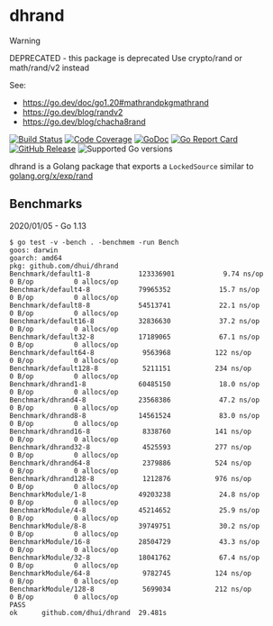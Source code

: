 # dhrand

> [!WARNING]
> DEPRECATED - this package is deprecated
> Use crypto/rand or math/rand/v2 instead
> 
> See:
> * https://go.dev/doc/go1.20#mathrandpkgmathrand
> * https://go.dev/blog/randv2
> * https://go.dev/blog/chacha8rand

[![Build Status](https://img.shields.io/travis/dhui/dhrand/master.svg)](https://travis-ci.org/dhui/dhrand) [![Code Coverage](https://img.shields.io/codecov/c/github/dhui/dhrand.svg)](https://codecov.io/gh/dhui/dhrand) [![GoDoc](https://godoc.org/github.com/dhui/dhrand?status.svg)](https://godoc.org/github.com/dhui/dhrand) [![Go Report Card](https://goreportcard.com/badge/github.com/dhui/dhrand)](https://goreportcard.com/report/github.com/dhui/dhrand) [![GitHub Release](https://img.shields.io/github/release/dhui/dhrand/all.svg)](https://github.com/dhui/dhrand/releases) ![Supported Go versions](https://img.shields.io/badge/Go-1.12%2C%201.13-lightgrey.svg)

dhrand is a Golang package that exports a `LockedSource` similar to [golang.org/x/exp/rand](https://godoc.org/golang.org/x/exp/rand)

## Benchmarks

2020/01/05 - Go 1.13
```
$ go test -v -bench . -benchmem -run Bench
goos: darwin
goarch: amd64
pkg: github.com/dhui/dhrand
Benchmark/default1-8         	123336901	         9.74 ns/op	       0 B/op	       0 allocs/op
Benchmark/default4-8         	79965352	        15.7 ns/op	       0 B/op	       0 allocs/op
Benchmark/default8-8         	54513741	        22.1 ns/op	       0 B/op	       0 allocs/op
Benchmark/default16-8        	32836630	        37.2 ns/op	       0 B/op	       0 allocs/op
Benchmark/default32-8        	17189065	        67.1 ns/op	       0 B/op	       0 allocs/op
Benchmark/default64-8        	 9563968	       122 ns/op	       0 B/op	       0 allocs/op
Benchmark/default128-8       	 5211151	       234 ns/op	       0 B/op	       0 allocs/op
Benchmark/dhrand1-8          	60485150	        18.0 ns/op	       0 B/op	       0 allocs/op
Benchmark/dhrand4-8          	23568386	        47.2 ns/op	       0 B/op	       0 allocs/op
Benchmark/dhrand8-8          	14561524	        83.0 ns/op	       0 B/op	       0 allocs/op
Benchmark/dhrand16-8         	 8338760	       141 ns/op	       0 B/op	       0 allocs/op
Benchmark/dhrand32-8         	 4525593	       277 ns/op	       0 B/op	       0 allocs/op
Benchmark/dhrand64-8         	 2379886	       524 ns/op	       0 B/op	       0 allocs/op
Benchmark/dhrand128-8        	 1212876	       976 ns/op	       0 B/op	       0 allocs/op
BenchmarkModule/1-8          	49203238	        24.8 ns/op	       0 B/op	       0 allocs/op
BenchmarkModule/4-8          	45214652	        25.9 ns/op	       0 B/op	       0 allocs/op
BenchmarkModule/8-8          	39749751	        30.2 ns/op	       0 B/op	       0 allocs/op
BenchmarkModule/16-8         	28504729	        43.3 ns/op	       0 B/op	       0 allocs/op
BenchmarkModule/32-8         	18041762	        67.4 ns/op	       0 B/op	       0 allocs/op
BenchmarkModule/64-8         	 9782745	       124 ns/op	       0 B/op	       0 allocs/op
BenchmarkModule/128-8        	 5699034	       212 ns/op	       0 B/op	       0 allocs/op
PASS
ok  	github.com/dhui/dhrand	29.481s
```
